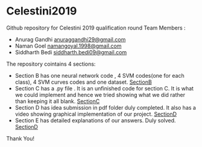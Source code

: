 # Celestini2019
Github repository for Celestini 2019 qualification round
Team Members : 
  * Anurag Gandhi     anuraggandhi29@gmail.com 
  * Naman Goel        namangoyal.1998@gmail.com 
  * Siddharth Bedi    siddharth.bedi09@gmail.com


The repository cointains 4 sections:

* Section B has one neural network code , 4 SVM codes(one for each class), 4 SVM curves codes and one dataset. [SectionB](SectionB)
* Section C has a .py file . It is an unfinished code for section C. It is what we could implement and hence we tried showing     what we did rather than keeping it all blank. [SectionC](SectionC)
* Section D has idea submission in pdf folder duly completed. It also has a video showing graphical implementation of our         project. [SectionD](SectionD)
* Section E has detailed explanations of our answers. Duly solved. [SectionD](SectionD)

Thank You!
